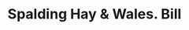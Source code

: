 ---
doi: 10.7916/D8W10HXR
date_other: '1865'
date_other_textual: '1865'
form: printed ephemera
genre:
- Invoices
name:
- Spalding Hay & Wales
object_in_context_url: https://biggert.cul.columbia.edu/items/view/ave_biggert_00456
subject_hierarchical_geographic:
- Boston, Massachusetts, United States
subject_name:
- Spalding Hay & Wales
title: Spalding Hay & Wales. Bill
sort_title: Spalding Hay & Wales. Bill
call_number: ave_biggert_00456
coordinates:
- 42.35805555555556,-71.06361111111111
pid: ave_biggert_00456
identifiers: ave_biggert_00456
thumbnail: https://derivativo-2.library.columbia.edu/iiif/2/ldpd:344060/full/!256,256/0/native.jpg
permalink: "/items/ave_biggert_00456/"
layout: iiif-image-page
---